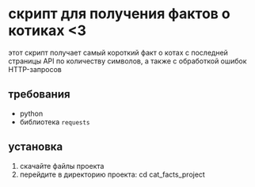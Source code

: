 # скрипт для получения фактов о котиках <3
этот скрипт получает самый короткий факт о котах с последней страницы API по количеству символов,
а также с обработкой ошибок HTTP-запросов

## требования
- python
- библиотека `requests`

## установка
1. скачайте файлы проекта
2. перейдите в директорию проекта:
cd cat_facts_project

